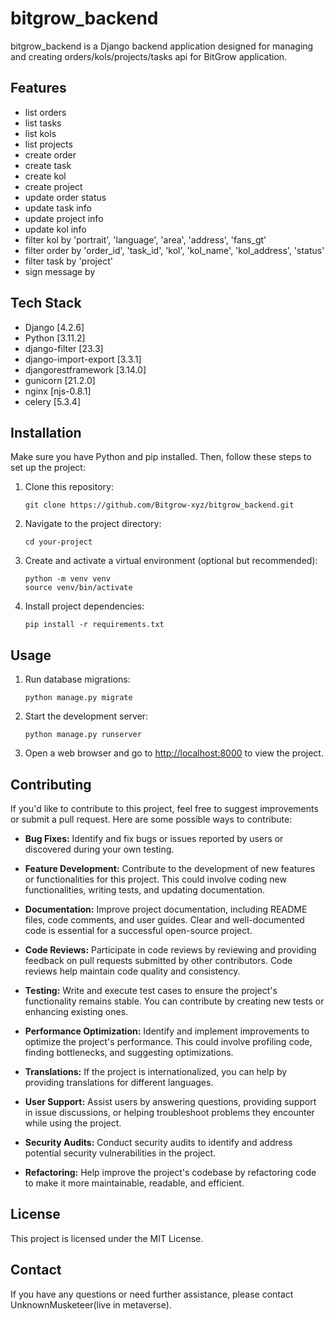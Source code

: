 
# bitgrow_backend

bitgrow_backend is a Django backend application designed for managing and creating orders/kols/projects/tasks api for BitGrow application. 

## Features

- list orders
- list tasks
- list kols
- list projects
- create order
- create task
- create kol
- create project
- update order status
- update task info
- update project info
- update kol info
- filter kol by 'portrait', 'language', 'area', 'address', 'fans_gt'
- filter order by 'order_id', 'task_id', 'kol', 'kol_name', 'kol_address', 'status'
- filter task by 'project'
- sign message by 

## Tech Stack

- Django [4.2.6]
- Python [3.11.2]
- django-filter [23.3]
- django-import-export [3.3.1]
- djangorestframework [3.14.0]
- gunicorn [21.2.0]
- nginx [njs-0.8.1]
- celery [5.3.4]

## Installation

Make sure you have Python and pip installed. Then, follow these steps to set up the project:

1. Clone this repository:

   ```
   git clone https://github.com/Bitgrow-xyz/bitgrow_backend.git
   ```

2. Navigate to the project directory:

   ```
   cd your-project
   ```

3. Create and activate a virtual environment (optional but recommended):

   ```
   python -m venv venv
   source venv/bin/activate
   ```

4. Install project dependencies:

   ```
   pip install -r requirements.txt
   ```

## Usage

1. Run database migrations:

   ```
   python manage.py migrate
   ```

2. Start the development server:

   ```
   python manage.py runserver
   ```

3. Open a web browser and go to [http://localhost:8000](http://localhost:8000) to view the project.

## Contributing

If you'd like to contribute to this project, feel free to suggest improvements or submit a pull request. Here are some possible ways to contribute:

- **Bug Fixes:** Identify and fix bugs or issues reported by users or discovered during your own testing.

- **Feature Development:** Contribute to the development of new features or functionalities for this project. This could involve coding new functionalities, writing tests, and updating documentation.

- **Documentation:** Improve project documentation, including README files, code comments, and user guides. Clear and well-documented code is essential for a successful open-source project.

- **Code Reviews:** Participate in code reviews by reviewing and providing feedback on pull requests submitted by other contributors. Code reviews help maintain code quality and consistency.

- **Testing:** Write and execute test cases to ensure the project's functionality remains stable. You can contribute by creating new tests or enhancing existing ones.

- **Performance Optimization:** Identify and implement improvements to optimize the project's performance. This could involve profiling code, finding bottlenecks, and suggesting optimizations.

- **Translations:** If the project is internationalized, you can help by providing translations for different languages.

- **User Support:** Assist users by answering questions, providing support in issue discussions, or helping troubleshoot problems they encounter while using the project.

- **Security Audits:** Conduct security audits to identify and address potential security vulnerabilities in the project.

- **Refactoring:** Help improve the project's codebase by refactoring code to make it more maintainable, readable, and efficient.

## License

This project is licensed under the MIT License.

## Contact

If you have any questions or need further assistance, please contact UnknownMusketeer(live in metaverse).

